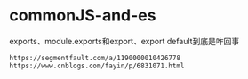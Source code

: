 # commonJS-and-es
exports、module.exports和export、export default到底是咋回事
```
https://segmentfault.com/a/1190000010426778
https://www.cnblogs.com/fayin/p/6831071.html

```
